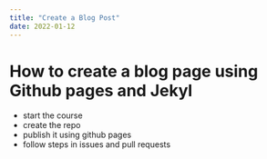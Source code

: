 ```yaml
---
title: "Create a Blog Post"
date: 2022-01-12
---
```


# How to create a blog page using Github pages and Jekyl

- start the course
- create the repo
- publish it using github pages
- follow steps in issues and pull requests
